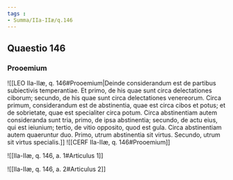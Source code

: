 ```yaml
---
tags : 
- Summa/IIa-IIæ/q.146
---
```


## Quaestio 146

### Prooemium

![[LEO IIa-IIæ, q. 146#Prooemium|Deinde considerandum est de partibus subiectivis temperantiae. Et primo, de his quae sunt circa delectationes ciborum; secundo, de his quae sunt circa delectationes venereorum. Circa primum, considerandum est de abstinentia, quae est circa cibos et potus; et de sobrietate, quae est specialiter circa potum. Circa abstinentiam autem consideranda sunt tria, primo, de ipsa abstinentia; secundo, de actu eius, qui est ieiunium; tertio, de vitio opposito, quod est gula. Circa abstinentiam autem quaeruntur duo. Primo, utrum abstinentia sit virtus. Secundo, utrum sit virtus specialis.]]
![[CERF IIa-IIæ, q. 146#Prooemium]]

![[IIa-IIæ, q. 146, a. 1#Articulus 1]]

![[IIa-IIæ, q. 146, a. 2#Articulus 2]]

